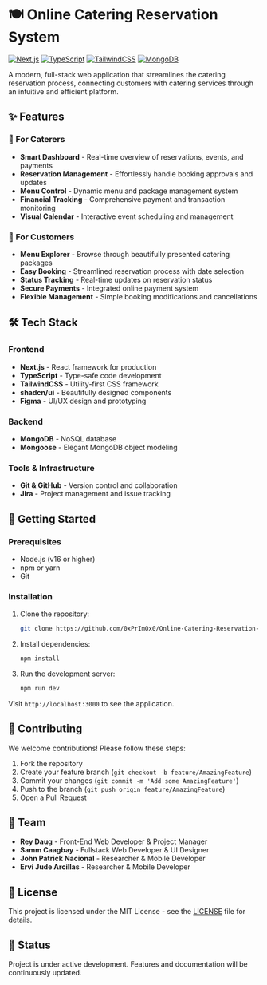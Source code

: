 # 🍽️ Online Catering Reservation System

[![Next.js](https://img.shields.io/badge/Next.js-13-black)](https://nextjs.org/)
[![TypeScript](https://img.shields.io/badge/TypeScript-5.0-blue)](https://www.typescriptlang.org/)
[![TailwindCSS](https://img.shields.io/badge/TailwindCSS-3.0-38B2AC)](https://tailwindcss.com/)
[![MongoDB](https://img.shields.io/badge/MongoDB-Latest-green)](https://www.mongodb.com/)

A modern, full-stack web application that streamlines the catering reservation process, connecting customers with catering services through an intuitive and efficient platform.

## ✨ Features

### 🏢 For Caterers
- **Smart Dashboard** - Real-time overview of reservations, events, and payments
- **Reservation Management** - Effortlessly handle booking approvals and updates
- **Menu Control** - Dynamic menu and package management system
- **Financial Tracking** - Comprehensive payment and transaction monitoring
- **Visual Calendar** - Interactive event scheduling and management

### 👥 For Customers
- **Menu Explorer** - Browse through beautifully presented catering packages
- **Easy Booking** - Streamlined reservation process with date selection
- **Status Tracking** - Real-time updates on reservation status
- **Secure Payments** - Integrated online payment system
- **Flexible Management** - Simple booking modifications and cancellations

## 🛠️ Tech Stack

### Frontend
- **Next.js** - React framework for production
- **TypeScript** - Type-safe code development
- **TailwindCSS** - Utility-first CSS framework
- **shadcn/ui** - Beautifully designed components
- **Figma** - UI/UX design and prototyping

### Backend
- **MongoDB** - NoSQL database
- **Mongoose** - Elegant MongoDB object modeling

### Tools & Infrastructure
- **Git & GitHub** - Version control and collaboration
- **Jira** - Project management and issue tracking

## 🚀 Getting Started

### Prerequisites
- Node.js (v16 or higher)
- npm or yarn
- Git

### Installation
1. Clone the repository:
   ```bash
   git clone https://github.com/0xPrImOx0/Online-Catering-Reservation-System ./
   ```

2. Install dependencies:
   ```bash
   npm install
   ```

3. Run the development server:
   ```bash
   npm run dev
   ```

Visit `http://localhost:3000` to see the application.

## 🤝 Contributing

We welcome contributions! Please follow these steps:

1. Fork the repository
2. Create your feature branch (`git checkout -b feature/AmazingFeature`)
3. Commit your changes (`git commit -m 'Add some AmazingFeature'`)
4. Push to the branch (`git push origin feature/AmazingFeature`)
5. Open a Pull Request

## 👥 Team

- **Rey Daug** - Front-End Web Developer & Project Manager
- **Samm Caagbay** - Fullstack Web Developer & UI Designer
- **John Patrick Nacional** - Researcher & Mobile Developer
- **Ervi Jude Arcillas** - Researcher & Mobile Developer

## 📝 License

This project is licensed under the MIT License - see the [LICENSE](LICENSE) file for details.

## 🔄 Status

Project is under active development. Features and documentation will be continuously updated.
